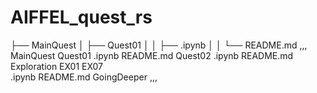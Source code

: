 # AIFFEL_quest_rs
├── MainQuest
│   ├── Quest01
│   │   ├── .ipynb
│   │   └── README.md
,,,
	MainQuest
		Quest01
			.ipynb
			README.md
		Quest02
			.ipynb
			README.md
	Exploration
		EX01
		EX07	
			.ipynb
			README.md
	GoingDeeper
,,,

